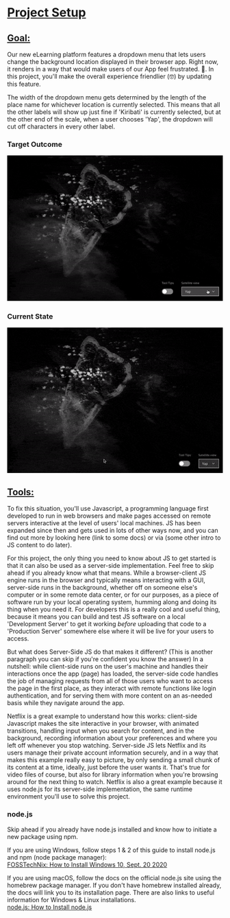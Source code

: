 # [Project Setup](#tutorial_projectSetup)
## [Goal:](#tutorial_projectSetup_goal)<br>
Our new eLearning platform features a dropdown menu that lets users change the background location displayed in their browser app. Right now, it renders in a way that would make users of our App feel frustrated. :cursing_face:. In this project, you'll make the overall experience friendlier (:nerd_face:) by updating this feature.<br>

The width of the dropdown menu gets determined by the length of the place name for whichever location is currently selected. This means that all the other labels will show up just fine if 'Kiribati' is currently selected, but at the other end of the scale, when a user chooses 'Yap', the dropdown will cut off characters in every other label.<br>

### Target Outcome
![target behavior gif not found](./assets/dropdown_targetStyle.gif)

### Current State
![current behavior gif not found](./assets/dropdown_styleError.gif)

## [Tools:](#tutorial_projectSetup_tools)<br>
To fix this situation, you'll use Javascript, a programming language first developed to run in web browsers and make pages accessed on remote servers interactive at the level of users' local machines. JS has been expanded since then and gets used in lots of other ways now, and you can find out more by looking here (link to some docs) or via (some other intro to JS content to do later).<br>

For this project, the only thing you need to know about JS to get started is that it can also be used as a server-side implementation. Feel free to skip ahead if you already know what that means. While a browser-client JS engine runs in the browser and typically means interacting with a GUI, server-side runs in the background, whether off on someone else's computer or in some remote data center, or for our purposes, as a piece of software run by your local operating system, humming along and doing its thing when you need it. For developers this is a really cool and useful thing, because it means you can build and test JS software on a local 'Development Server' to get it working *before* uploading that code to a 'Production Server' somewhere else where it will be live for your users to access.<br>

But what does Server-Side JS do that makes it different? (This is another paragraph you can skip if you're confident you know the answer) In a nutshell: while client-side runs on the user's machine and handles their interactions once the app (page) has loaded, the server-side code handles the job of managing requests from all of those users who want to access the page in the first place, as they interact with remote functions like login authentication, and for serving them with more content on an as-needed basis while they navigate around the app.<br>

Netflix is a great example to understand how this works: client-side Javascript makes the site interactive in your browser, with animated transitions, handling input when you search for content, and in the background, recording information about your preferences and where you left off whenever you stop watching. Server-side JS lets Netflix and its users manage their private account information securely, and in a way that makes this example really easy to picture, by only sending a small chunk of its content at a time, ideally, just before the user wants it. That's true for video files of course, but also for library information when you're browsing around for the next thing to watch. Netflix is also a great example because it uses node.js for its server-side implementation, the same runtime environment you'll use to solve this project.<br>

### node.js <br>
Skip ahead if you already have node.js installed and know how to initiate a new package using npm.<br>

If you are using Windows, follow steps 1 & 2 of this guide to install node.js and npm (node package manager):<br>
[FOSSTechNix: How to Install Windows 10, Sept. 20 2020](https://www.fosstechnix.com/how-to-install-node-js-on-windows/)

If you are using macOS, follow the docs on the official node.js site using the homebrew package manager. If you don't have homebrew installed already, the docs will link you to its installation page. There are also links to useful information for Windows & Linux installations.<br>
[node.js: How to Install node.js](https://nodejs.dev/learn/how-to-install-nodejs)
